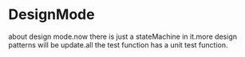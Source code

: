 # DesignMode
about design mode.now there is just a stateMachine in it.more design patterns will be update.all the test function has a unit test function.
